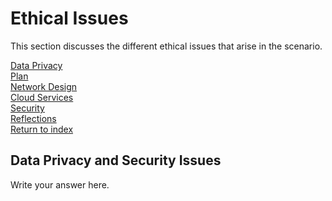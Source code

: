 # Ethical Issues
This section discusses the different ethical issues that arise in the scenario.

[Data Privacy](#data-privacy-and-security-issues)  
[Plan](./plan.md)  
[Network Design](./network.md)  
[Cloud Services](./cloud.md)  
[Security](./security.md)  
[Reflections](./reflections.md)  
[Return to index](./README.md)  

## Data Privacy and Security Issues

Write your answer here.
